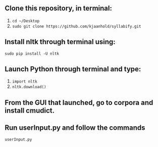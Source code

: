 ## Clone this repository, in terminal:
1. `cd ~/Desktop`
2. `sudo git clone https://github.com/kjaanhold/syllabify.git`

## Install nltk through terminal using:
`sudo pip install -U nltk`

## Launch Python through terminal and type:
1. `import nltk` 
2. `nltk.download()` 

## From the GUI that launched, go to corpora and install cmudict. 

## Run userInput.py and follow the commands
`userInput.py`

